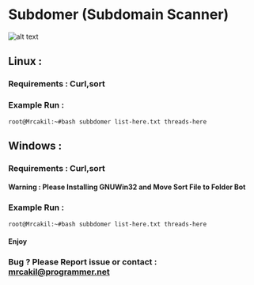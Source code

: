 # Subdomer (Subdomain Scanner)
![alt text](https://raw.githubusercontent.com/mrcakil/subdomer/main/subdo.png)

## Linux :
### Requirements :  Curl,sort
### Example Run : 
```
root@Mrcakil:~#bash subbdomer list-here.txt threads-here
```

## Windows :
### Requirements :  Curl,sort
#### Warning : Please Installing GNUWin32 and Move Sort File to Folder Bot
### Example Run : 
```
root@Mrcakil:~#bash subbdomer list-here.txt threads-here
```
#### Enjoy
### Bug ? Please Report issue or contact : mrcakil@programmer.net
